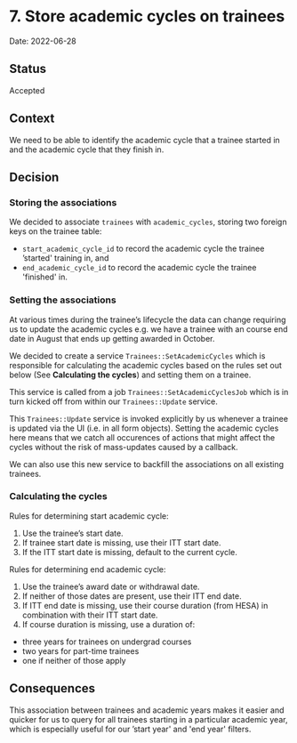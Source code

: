# 7. Store academic cycles on trainees

Date: 2022-06-28

## Status

Accepted

## Context

We need to be able to identify the academic cycle that a trainee started in and
the academic cycle that they finish in.

## Decision

### Storing the associations

We decided to associate `trainees` with `academic_cycles`, storing two foreign
keys on the trainee table:

* `start_academic_cycle_id` to record the academic cycle the trainee ’started'
  training in, and
* `end_academic_cycle_id` to record the academic cycle the trainee 'finished'
  in.

### Setting the associations

At various times during the trainee’s lifecycle the data can change requiring us
to update the academic cycles e.g. we have a trainee with an course end date in
August that ends up getting awarded in October.

We decided to create a service `Trainees::SetAcademicCycles` which is
responsible for calculating the academic cycles based on the rules set out
below (See **Calculating the cycles**) and setting them on a trainee.

This service is called from a job `Trainees::SetAcademicCyclesJob` which is in
turn kicked off from within our `Trainees::Update` service.

This `Trainees::Update` service is invoked explicitly by us whenever a trainee
is updated via the UI (i.e. in all form objects). Setting the academic cycles
here means that we catch all occurences of actions that might affect the cycles
without the risk of mass-updates caused by a callback.

We can also use this new service to backfill the associations on all existing
trainees.

### Calculating the cycles

Rules for determining start academic cycle:

1. Use the trainee’s start date.
2. If trainee start date is missing, use their ITT start date.
3. If the ITT start date is missing, default to the current cycle.

Rules for determining end academic cycle:

1. Use the trainee’s award date or withdrawal date.
2. If neither of those dates are present, use their ITT end date.
3. If ITT end date is missing, use their course duration (from HESA) in
  combination with their ITT start date.
4. If course duration is missing, use a duration of:

* three years for trainees on undergrad courses
* two years for part-time trainees
* one if neither of those apply

## Consequences

This association between trainees and academic years makes it easier and quicker
for us to query for all trainees starting in a particular academic year, which
is especially useful for our ’start year' and 'end year' filters.
